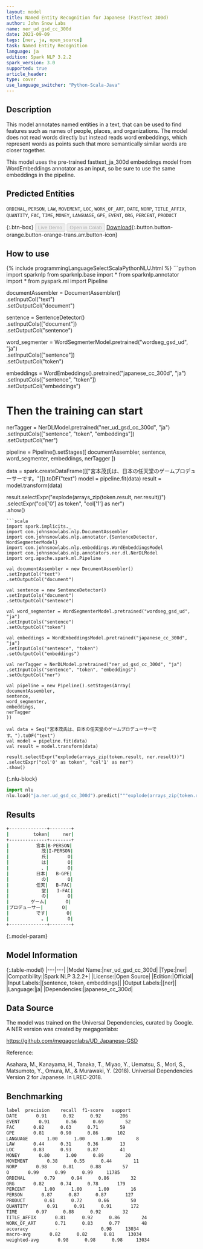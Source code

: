 ```yaml
---
layout: model
title: Named Entity Recognition for Japanese (FastText 300d)
author: John Snow Labs
name: ner_ud_gsd_cc_300d
date: 2021-09-09
tags: [ner, ja, open_source]
task: Named Entity Recognition
language: ja
edition: Spark NLP 3.2.2
spark_version: 3.0
supported: true
article_header:
type: cover
use_language_switcher: "Python-Scala-Java"
---
```


## Description

This model annotates named entities in a text, that can be used to find features such as names of people, places, and organizations. The model does not read words directly but instead reads word embeddings, which represent words as points such that more semantically similar words are closer together.

This model uses the pre-trained fasttext_ja_300d embeddings model from WordEmbeddings annotator as an input, so be sure to use the same embeddings in the pipeline.

## Predicted Entities

`ORDINAL`, `PERSON`, `LAW`, `MOVEMENT`, `LOC`, `WORK_OF_ART`, `DATE`, `NORP`, `TITLE_AFFIX`, `QUANTITY`, `FAC`, `TIME`, `MONEY`, `LANGUAGE`, `GPE`, `EVENT`, `ORG`, `PERCENT`, `PRODUCT`

{:.btn-box}
<button class="button button-orange" disabled>Live Demo</button>
<button class="button button-orange" disabled>Open in Colab</button>
[Download](https://s3.amazonaws.com/auxdata.johnsnowlabs.com/public/models/ner_ud_gsd_cc_300d_ja_3.2.2_3.0_1631189041655.zip){:.button.button-orange.button-orange-trans.arr.button-icon}

## How to use



<div class="tabs-box" markdown="1">
{% include programmingLanguageSelectScalaPythonNLU.html %}
```python
import sparknlp
from sparknlp.base import *
from sparknlp.annotator import *
from pyspark.ml import Pipeline

documentAssembler = DocumentAssembler() \
.setInputCol("text") \
.setOutputCol("document")

sentence = SentenceDetector() \
.setInputCols(["document"]) \
.setOutputCol("sentence")

word_segmenter = WordSegmenterModel.pretrained("wordseg_gsd_ud", "ja") \
.setInputCols(["sentence"]) \
.setOutputCol("token")

embeddings = WordEmbeddings().pretrained("japanese_cc_300d", "ja") \
.setInputCols(["sentence", "token"]) \
.setOutputCol("embeddings")

# Then the training can start
nerTagger = NerDLModel.pretrained("ner_ud_gsd_cc_300d", "ja") \
.setInputCols(["sentence", "token", "embeddings"]) \
.setOutputCol("ner")

pipeline = Pipeline().setStages([
documentAssembler,
sentence,
word_segmenter,
embeddings,
nerTagger
])

data = spark.createDataFrame([["宮本茂氏は、日本の任天堂のゲームプロデューサーです。"]]).toDF("text")
model = pipeline.fit(data)
result = model.transform(data)

result.selectExpr("explode(arrays_zip(token.result, ner.result))") \
.selectExpr("col['0'] as token", "col['1'] as ner") \
.show()
```
```scala
import spark.implicits._
import com.johnsnowlabs.nlp.DocumentAssembler
import com.johnsnowlabs.nlp.annotator.{SentenceDetector, WordSegmenterModel}
import com.johnsnowlabs.nlp.embeddings.WordEmbeddingsModel
import com.johnsnowlabs.nlp.annotators.ner.dl.NerDLModel
import org.apache.spark.ml.Pipeline

val documentAssembler = new DocumentAssembler()
.setInputCol("text")
.setOutputCol("document")

val sentence = new SentenceDetector()
.setInputCols("document")
.setOutputCol("sentence")

val word_segmenter = WordSegmenterModel.pretrained("wordseg_gsd_ud", "ja")
.setInputCols("sentence")
.setOutputCol("token")

val embeddings = WordEmbeddingsModel.pretrained("japanese_cc_300d", "ja")
.setInputCols("sentence", "token")
.setOutputCol("embeddings")

val nerTagger = NerDLModel.pretrained("ner_ud_gsd_cc_300d", "ja")
.setInputCols("sentence", "token", "embeddings")
.setOutputCol("ner")

val pipeline = new Pipeline().setStages(Array(
documentAssembler,
sentence,
word_segmenter,
embeddings,
nerTagger
))

val data = Seq("宮本茂氏は、日本の任天堂のゲームプロデューサーです。").toDF("text")
val model = pipeline.fit(data)
val result = model.transform(data)

result.selectExpr("explode(arrays_zip(token.result, ner.result))")
.selectExpr("col'0' as token", "col'1' as ner")
.show()
```


{:.nlu-block}
```python
import nlu
nlu.load("ja.ner.ud_gsd_cc_300d").predict("""explode(arrays_zip(token.result, ner.result))""")
```

</div>

## Results

```bash
+--------------+--------+
|         token|     ner|
+--------------+--------+
|          宮本|B-PERSON|
|            茂|I-PERSON|
|            氏|       O|
|            は|       O|
|            、|       O|
|          日本|   B-GPE|
|            の|       O|
|          任天|   B-FAC|
|            堂|   I-FAC|
|            の|       O|
|        ゲーム|       O|
|プロデューサー|       O|
|          です|       O|
|            。|       O|
+--------------+--------+
```

{:.model-param}
## Model Information

{:.table-model}
|---|---|
|Model Name:|ner_ud_gsd_cc_300d|
|Type:|ner|
|Compatibility:|Spark NLP 3.2.2+|
|License:|Open Source|
|Edition:|Official|
|Input Labels:|[sentence, token, embeddings]|
|Output Labels:|[ner]|
|Language:|ja|
|Dependencies:|japanese_cc_300d|

## Data Source

The model was trained on the Universal Dependencies, curated by Google. A NER version was created by megagonlabs:

https://github.com/megagonlabs/UD_Japanese-GSD

Reference:

Asahara, M., Kanayama, H., Tanaka, T., Miyao, Y., Uematsu, S., Mori, S., Matsumoto, Y., Omura, M., & Murawaki, Y. (2018). Universal Dependencies Version 2 for Japanese. In LREC-2018.

## Benchmarking

```bash
label  precision    recall  f1-score   support
DATE       0.91      0.92      0.92       206
EVENT       0.91      0.56      0.69        52
FAC       0.82      0.63      0.71        59
GPE       0.81      0.90      0.86       102
LANGUAGE       1.00      1.00      1.00         8
LAW       0.44      0.31      0.36        13
LOC       0.83      0.93      0.87        41
MONEY       0.80      1.00      0.89        20
MOVEMENT       0.38      0.55      0.44        11
NORP       0.98      0.81      0.88        57
O       0.99      0.99      0.99     11785
ORDINAL       0.79      0.94      0.86        32
ORG       0.82      0.74      0.78       179
PERCENT       1.00      1.00      1.00        16
PERSON       0.87      0.87      0.87       127
PRODUCT       0.61      0.72      0.66        50
QUANTITY       0.91      0.91      0.91       172
TIME       0.97      0.88      0.92        32
TITLE_AFFIX       0.81      0.92      0.86        24
WORK_OF_ART       0.71      0.83      0.77        48
accuracy          -         -      0.98     13034
macro-avg       0.82      0.82      0.81     13034
weighted-avg       0.98      0.98      0.98     13034
```